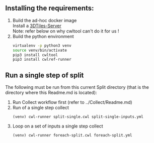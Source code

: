 ## Installing the requirements:
1. Build the ad-hoc docker image<br>
   Install a [3DTiles-Server](https://github.com/VCityTeam/3DTiles-Server-docker)<br>
   Note: refer below on why cwltool can't do it for us !
2. Build the python environment 
   ```bash
   virtualenv -p python3 venv
   source venv/bin/activate
   pip3 install cwltool
   pip3 install cwlref-runner
   ```

## Run a single step of split
The following must be run from this current Split directory (that is the directory where this Readme.md is located):
 1. Run Collect workflow first (refer to ../Collect/Readme.md)
 1. Run of a single step collect
    ```
    (venv) cwl-runner split-single.cwl split-single-inputs.yml
    ```
 1. Loop on a set of inputs a single step collect
    ```
    (venv) cwl-runner foreach-split.cwl foreach-split.yml
    ```

